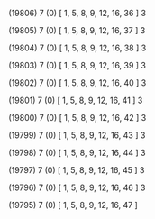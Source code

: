 (19806) 7 (0) [ 1, 5, 8, 9, 12, 16, 36 ] 3 


(19805) 7 (0) [ 1, 5, 8, 9, 12, 16, 37 ] 3 


(19804) 7 (0) [ 1, 5, 8, 9, 12, 16, 38 ] 3 


(19803) 7 (0) [ 1, 5, 8, 9, 12, 16, 39 ] 3 


(19802) 7 (0) [ 1, 5, 8, 9, 12, 16, 40 ] 3 


(19801) 7 (0) [ 1, 5, 8, 9, 12, 16, 41 ] 3 


(19800) 7 (0) [ 1, 5, 8, 9, 12, 16, 42 ] 3 


(19799) 7 (0) [ 1, 5, 8, 9, 12, 16, 43 ] 3 


(19798) 7 (0) [ 1, 5, 8, 9, 12, 16, 44 ] 3 


(19797) 7 (0) [ 1, 5, 8, 9, 12, 16, 45 ] 3 


(19796) 7 (0) [ 1, 5, 8, 9, 12, 16, 46 ] 3 


(19795) 7 (0) [ 1, 5, 8, 9, 12, 16, 47 ]  

